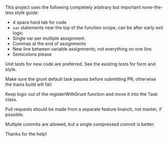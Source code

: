 This project uses the following completely arbitrary but important none-the-less style guide:

- 4 space hard tab for code
- `var` statements near the top of the function scope; can be after early exit logic.
- Single var per multiple assignment.
- Commas at the end of assignments
- New line between variable assignments; not everything on one line.
- Semicolons please

Unit tests for new code are preferred.  See the existing tests for form and style.

Make sure the grunt default task passes before submitting PR; otherwise the travis build will fail.

Keep logic out of the registerWithGrunt function and move it into the Task class.

Pull requests should be made from a separate feature branch, not master, if possible.

Multiple commits are allowed, but a single compressed commit is better.

Thanks for the help!